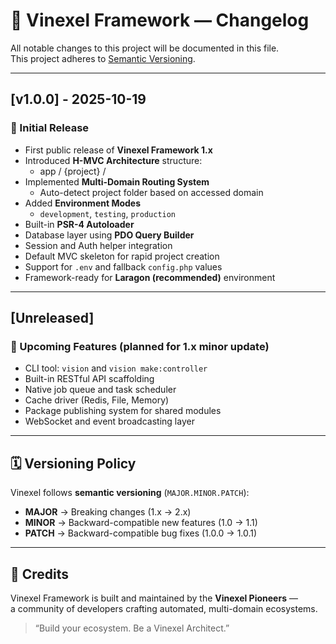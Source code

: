 # 🧩 Vinexel Framework — Changelog

All notable changes to this project will be documented in this file.  
This project adheres to [Semantic Versioning](https://semver.org/).

---

## [v1.0.0] - 2025-10-19

### 🎉 Initial Release

- First public release of **Vinexel Framework 1.x**
- Introduced **H-MVC Architecture** structure:
  - app / {project} /
- Implemented **Multi-Domain Routing System**
  - Auto-detect project folder based on accessed domain
- Added **Environment Modes**
  - `development`, `testing`, `production`
- Built-in **PSR-4 Autoloader**
- Database layer using **PDO Query Builder**
- Session and Auth helper integration
- Default MVC skeleton for rapid project creation
- Support for `.env` and fallback `config.php` values
- Framework-ready for **Laragon (recommended)** environment

---

## [Unreleased]

### 🚧 Upcoming Features (planned for 1.x minor update)

- CLI tool: `vision` and `vision make:controller`
- Built-in RESTful API scaffolding
- Native job queue and task scheduler
- Cache driver (Redis, File, Memory)
- Package publishing system for shared modules
- WebSocket and event broadcasting layer

---

## 🗓️ Versioning Policy

Vinexel follows **semantic versioning** (`MAJOR.MINOR.PATCH`):

- **MAJOR** → Breaking changes (1.x → 2.x)
- **MINOR** → Backward-compatible new features (1.0 → 1.1)
- **PATCH** → Backward-compatible bug fixes (1.0.0 → 1.0.1)

---

## 🧠 Credits

Vinexel Framework is built and maintained by the **Vinexel Pioneers** —  
a community of developers crafting automated, multi-domain ecosystems.

> “Build your ecosystem. Be a Vinexel Architect.”
